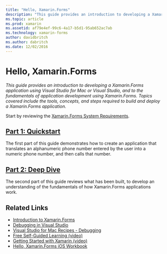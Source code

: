 ```yaml
---
title: "Hello, Xamarin.Forms"
description: "This guide provides an introduction to developing a Xamarin.Forms application using Visual Studio for Mac or Visual Studio, and to the fundamentals of application development using Xamarin.Forms. Topics covered include the tools, concepts, and steps required to build and deploy a Xamarin.Forms application."
ms.topic: article
ms.prod: xamarin
ms.assetid: af79e4ef-99c6-4a17-b5d1-95ab652ac7ab
ms.technology: xamarin-forms
author: davidbritch
ms.author: dabritch
ms.date: 12/02/2016
---
```


# Hello, Xamarin.Forms

_This guide provides an introduction to developing a Xamarin.Forms application using Visual Studio for Mac or Visual Studio, and to the fundamentals of application development using Xamarin.Forms. Topics covered include the tools, concepts, and steps required to build and deploy a Xamarin.Forms application._

Start by reviewing the [Xamarin.Forms System Requirements](~/cross-platform/get-started/installation/index.md).

## [Part 1: Quickstart](~/xamarin-forms/get-started/hello-xamarin-forms/quickstart.md)

The first part of this guide demonstrates how to create an application that translates an alphanumeric phone number entered by the user into a numeric phone number, and then calls that number.

## [Part 2: Deep Dive](~/xamarin-forms/get-started/hello-xamarin-forms/deepdive.md)

The second part of this guide reviews what has been built, to develop an understanding of the fundamentals of how Xamarin.Forms applications work.


## Related Links

- [Introduction to Xamarin.Forms](~/xamarin-forms/get-started/introduction-to-xamarin-forms.md)
- [Debugging in Visual Studio](http://msdn.microsoft.com/library/k0k771bt%28v=vs.90%29.aspx)
- [Visual Studio for Mac Recipes - Debugging](https://developer.xamarin.com/recipes/cross-platform/ide/debugging/)
- [Free Self-Guided Learning (video)](https://university.xamarin.com/self-guided)
- [Getting Started with Xamarin (video)](https://developer.xamarin.com/videos/)
- [Hello, Xamarin.Forms iOS Workbook](https://developer.xamarin.com/workbooks/xamarin-forms/getting-started/GettingStartedWithXamarinForms-ios.workbook)
